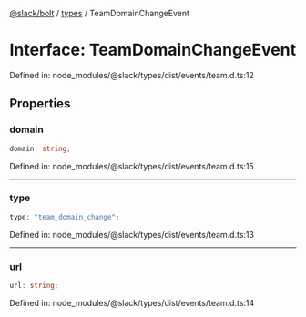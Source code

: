 [@slack/bolt](../../../../index.md) / [types](../index.md) / TeamDomainChangeEvent

# Interface: TeamDomainChangeEvent

Defined in: node\_modules/@slack/types/dist/events/team.d.ts:12

## Properties

### domain

```ts
domain: string;
```

Defined in: node\_modules/@slack/types/dist/events/team.d.ts:15

***

### type

```ts
type: "team_domain_change";
```

Defined in: node\_modules/@slack/types/dist/events/team.d.ts:13

***

### url

```ts
url: string;
```

Defined in: node\_modules/@slack/types/dist/events/team.d.ts:14
